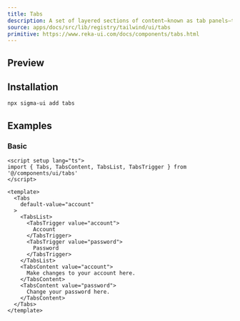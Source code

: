 ```yaml
---
title: Tabs
description: A set of layered sections of content—known as tab panels—that are displayed one at a time.
source: apps/docs/src/lib/registry/tailwind/ui/tabs
primitive: https://www.reka-ui.com/docs/components/tabs.html
---
```


## Preview

<ComponentPreview name="Tabs" />

## Installation

```bash
npx sigma-ui add tabs
```

## Examples

### Basic

```vue
<script setup lang="ts">
import { Tabs, TabsContent, TabsList, TabsTrigger } from '@/components/ui/tabs'
</script>

<template>
  <Tabs
    default-value="account"
  >
    <TabsList>
      <TabsTrigger value="account">
        Account
      </TabsTrigger>
      <TabsTrigger value="password">
        Password
      </TabsTrigger>
    </TabsList>
    <TabsContent value="account">
      Make changes to your account here.
    </TabsContent>
    <TabsContent value="password">
      Change your password here.
    </TabsContent>
  </Tabs>
</template>
```
